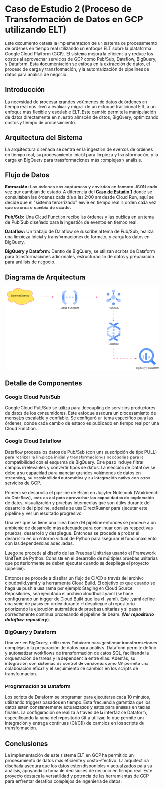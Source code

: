 # Caso de Estudio 2 (Proceso de Transformación de Datos en GCP utilizando ELT)

Este documento detalla la implementación de un sistema de procesamiento de órdenes en tiempo real utilizando un enfoque ELT sobre la plataforma Google Cloud Platform (GCP). El sistema mejora la eficiencia y reduce los costos al aprovechar servicios de GCP como Pub/Sub, Dataflow, BigQuery, y Dataform. Esta documentación se enfoca en la extracción de datos, el proceso de carga y transformación, y la automatización de pipelines de datos para análisis de negocio.

## Introducción
La necesidad de procesar grandes volúmenes de datos de órdenes en tiempo real nos llevó a evaluar y migrar de un enfoque tradicional ETL a un enfoque más flexible y escalable ELT. Este cambio permite la manipulación de datos directamente en nuestro almacén de datos, BigQuery, optimizando costos y tiempo de procesamiento.

## Arquitectura del Sistema
La arquitectura diseñada se centra en la ingestión de eventos de órdenes en tiempo real, su procesamiento inicial para limpieza y transformación, y la carga en BigQuery para transformaciones más complejas y análisis.

## Flujo de Datos
**Extracción:** Las órdenes son capturadas y enviadas en formato JSON cada vez que cambian de estado. A diferencia del **[Caso de Estudio 1](https://github.com/rocamil85/Caso-de-Estudio-1-Aproximacion-ETL)** donde se consultaban las órdenes cada día a las 2:00 am desde Cloud Run, aquí se decide que el "sistema tercerizado" envíe en tiempo real la orden cada vez que se crea o cambia de estado.

**Pub/Sub:** Una Cloud Function recibe las órdenes y las publica en un tema de Pub/Sub diseñado para la ingestión de eventos en tiempo real.

**Dataflow:** Un trabajo de Dataflow se suscribe al tema de Pub/Sub, realiza una limpieza inicial y transformaciones de formato, y carga los datos en BigQuery.

**BigQuery y Dataform:** Dentro de BigQuery, se utilizan scripts de Dataform para transformaciones adicionales, estructuración de datos y preparación para análisis de negocio.

## Diagrama de Arquitectura
![Arquitectura ELT](Img/arquitectura_elt.png) 

## Detalle de Componentes
### Google Cloud Pub/Sub
Google Cloud Pub/Sub se utiliza para decoupling de servicios productores de datos de los consumidores. Este enfoque asegura un procesamiento de mensajes escalable y confiable. Se configuró un tema específico para las órdenes, donde cada cambio de estado es publicado en tiempo real por una Cloud Function.

### Google Cloud Dataflow
Dataflow procesa los datos de Pub/Sub (con una suscripción de tipo PULL) para realizar la limpieza inicial y transformaciones necesarias para la compatibilidad con el esquema de BigQuery. Este paso incluye filtrar campos irrelevantes y convertir tipos de datos. La elección de Dataflow se debe a su capacidad para manejar grandes volúmenes de datos en streaming, su escalabilidad automática y su integración nativa con otros servicios de GCP.

Primero se desarrolla el pipeline de Beam en Jupyter Notebook (Workbench de Dataflow), esto es así para aprovechar las capacidades de exploración de datos, visualización y pruebas intermedias que son útiles durante del desarrollo del pipeline, además se usa DirectRunner para ejecutar este pipeline y ver un resultado progresivo.

Una vez que se tiene una línea base del pipeline entonces se procede a un ambiente de desarrollo más adecuado para continuar con las respectivas pruebas, desarrollo y despliegue. Entonces se procede a probar el desarrollo en un entorno virtual de Python para asegurar el funcionamiento con las dependencias adecuadas.

Luego se procede al diseño de las Pruebas Unitarias usando el Framework UnitTest de Python. Consiste en el desarrollo de múltiples pruebas unitarias que posteriormente se deben ejecutar cuando se despliega el proyecto (pipeline).

Entonces se procede a diseñar un flujo de CI/CD a través del archivo cloudbuild.yaml y la herramienta Cloud Build. El objetivo es que cuando se haga un push a una rama por ejemplo Staging en Cloud Source Repositories, sea ejecutado el archivo cloudbuild.yaml (se hace configurando un trigger de Cloud Build que lea el .yaml). Este .yaml define una serie de pasos en orden durante el despliegue al repositorio priorizando la ejecución automática de pruebas unitarias y si pasan correctamente continua procesando el pipeline de beam. (_**Ver repositorio dataflow-repository**_).


### BigQuery y Dataform
Una vez en BigQuery, utilizamos Dataform para gestionar transformaciones complejas y la preparación de datos para análisis. Dataform permite definir y automatizar workflows de transformación de datos SQL, facilitando la orquestación de tareas y la dependencia entre ellas. Además, su integración con sistemas de control de versiones como Git permite una colaboración eficaz y el seguimiento de cambios en los scripts de transformación.

### Programación de Dataform
Los scripts de Dataform se programan para ejecutarse cada 10 minutos, utilizando triggers basados en tiempo. Esta frecuencia garantiza que los datos estén constantemente actualizados y listos para análisis en tablas finales. La configuración se realiza a través de la interfaz de Dataform, especificando la rama del repositorio Git a utilizar, lo que permite una integración y entrega continuas (CI/CD) de cambios en los scripts de transformación.

## Conclusiones
La implementación de este sistema ELT en GCP ha permitido un procesamiento de datos más eficiente y costo-efectivo. La arquitectura diseñada asegura que los datos estén disponibles y actualizados para su análisis, apoyando la toma de decisiones de negocio en tiempo real. Este proyecto destaca la versatilidad y potencia de las herramientas de GCP para enfrentar desafíos complejos de ingeniería de datos.
